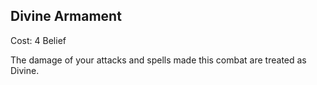 ## Divine Armament

Cost: 4 Belief

The damage of your attacks and spells made this combat are treated as Divine.